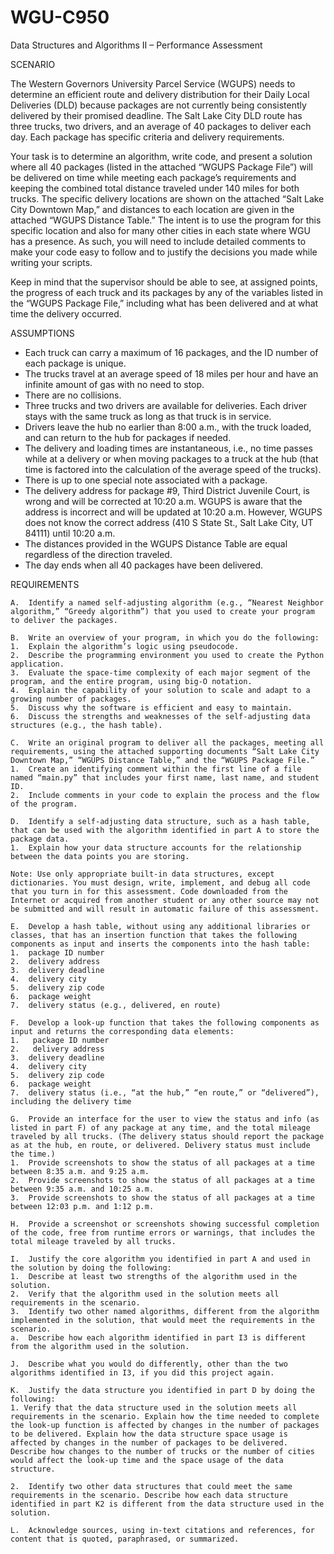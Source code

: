# WGU-C950

Data Structures and Algorithms II – Performance Assessment

SCENARIO

The Western Governors University Parcel Service (WGUPS) needs to determine an efficient route and delivery distribution for their Daily Local Deliveries (DLD) because packages are not currently being consistently delivered by their promised deadline. The Salt Lake City DLD route has three trucks, two drivers, and an average of 40 packages to deliver each day. Each package has specific criteria and delivery requirements.

Your task is to determine an algorithm, write code, and present a solution where all 40 packages (listed in the attached “WGUPS Package File”) will be delivered on time while meeting each package’s requirements and keeping the combined total distance traveled under 140 miles for both trucks. The specific delivery locations are shown on the attached “Salt Lake City Downtown Map,” and distances to each location are given in the attached “WGUPS Distance Table.” The intent is to use the program for this specific location and also for many other cities in each state where WGU has a presence. As such, you will need to include detailed comments to make your code easy to follow and to justify the decisions you made while writing your scripts.

Keep in mind that the supervisor should be able to see, at assigned points, the progress of each truck and its packages by any of the variables listed in the “WGUPS Package File,” including what has been delivered and at what time the delivery occurred.

ASSUMPTIONS
* Each truck can carry a maximum of 16 packages, and the ID number of each package is unique.
* The trucks travel at an average speed of 18 miles per hour and have an infinite amount of gas with no need to stop.
* There are no collisions.
* Three trucks and two drivers are available for deliveries. Each driver stays with the same truck as long as that truck is in service.
* Drivers leave the hub no earlier than 8:00 a.m., with the truck loaded, and can return to the hub for packages if needed. 
* The delivery and loading times are instantaneous, i.e., no time passes while at a delivery or when moving packages to a truck at the hub (that time is factored into the calculation of the average speed of the trucks).
* There is up to one special note associated with a package.
* The delivery address for package #9, Third District Juvenile Court, is wrong and will be corrected at 10:20 a.m. WGUPS is aware that the address is incorrect and will be updated at 10:20 a.m. However, WGUPS does not know the correct address (410 S State St., Salt Lake City, UT 84111) until 10:20 a.m.
* The distances provided in the WGUPS Distance Table are equal regardless of the direction traveled.
* The day ends when all 40 packages have been delivered.

REQUIREMENTS

    A.  Identify a named self-adjusting algorithm (e.g., “Nearest Neighbor algorithm,” “Greedy algorithm”) that you used to create your program to deliver the packages.

    B.  Write an overview of your program, in which you do the following:
    1.  Explain the algorithm’s logic using pseudocode.
    2.  Describe the programming environment you used to create the Python application.
    3.  Evaluate the space-time complexity of each major segment of the program, and the entire program, using big-O notation.
    4.  Explain the capability of your solution to scale and adapt to a growing number of packages.
    5.  Discuss why the software is efficient and easy to maintain.
    6.  Discuss the strengths and weaknesses of the self-adjusting data structures (e.g., the hash table).

    C.  Write an original program to deliver all the packages, meeting all requirements, using the attached supporting documents “Salt Lake City Downtown Map,” “WGUPS Distance Table,” and the “WGUPS Package File.”
    1.  Create an identifying comment within the first line of a file named “main.py” that includes your first name, last name, and student ID.
    2.  Include comments in your code to explain the process and the flow of the program.

    D.  Identify a self-adjusting data structure, such as a hash table, that can be used with the algorithm identified in part A to store the package data.
    1.  Explain how your data structure accounts for the relationship between the data points you are storing.

    Note: Use only appropriate built-in data structures, except dictionaries. You must design, write, implement, and debug all code that you turn in for this assessment. Code downloaded from the Internet or acquired from another student or any other source may not be submitted and will result in automatic failure of this assessment.

    E.  Develop a hash table, without using any additional libraries or classes, that has an insertion function that takes the following components as input and inserts the components into the hash table:
    1.  package ID number
    2.  delivery address
    3.  delivery deadline
    4.  delivery city
    5.  delivery zip code
    6.  package weight
    7.  delivery status (e.g., delivered, en route)

    F.  Develop a look-up function that takes the following components as input and returns the corresponding data elements:
    1.   package ID number
    2.   delivery address
    3.  delivery deadline
    4.  delivery city
    5.  delivery zip code
    6.  package weight
    7.  delivery status (i.e., “at the hub,” “en route,” or “delivered”), including the delivery time

    G.  Provide an interface for the user to view the status and info (as listed in part F) of any package at any time, and the total mileage traveled by all trucks. (The delivery status should report the package as at the hub, en route, or delivered. Delivery status must include the time.)
    1.  Provide screenshots to show the status of all packages at a time between 8:35 a.m. and 9:25 a.m.
    2.  Provide screenshots to show the status of all packages at a time between 9:35 a.m. and 10:25 a.m.
    3.  Provide screenshots to show the status of all packages at a time between 12:03 p.m. and 1:12 p.m.

    H.  Provide a screenshot or screenshots showing successful completion of the code, free from runtime errors or warnings, that includes the total mileage traveled by all trucks.

    I.  Justify the core algorithm you identified in part A and used in the solution by doing the following:
    1.  Describe at least two strengths of the algorithm used in the solution.
    2.  Verify that the algorithm used in the solution meets all requirements in the scenario.
    3.  Identify two other named algorithms, different from the algorithm implemented in the solution, that would meet the requirements in the scenario.
    a.  Describe how each algorithm identified in part I3 is different from the algorithm used in the solution.

    J.  Describe what you would do differently, other than the two algorithms identified in I3, if you did this project again.

    K.  Justify the data structure you identified in part D by doing the following:
    1. Verify that the data structure used in the solution meets all requirements in the scenario. Explain how the time needed to complete the look-up function is affected by changes in the number of packages to be delivered. Explain how the data structure space usage is affected by changes in the number of packages to be delivered. Describe how changes to the number of trucks or the number of cities would affect the look-up time and the space usage of the data structure.

    2.  Identify two other data structures that could meet the same requirements in the scenario. Describe how each data structure identified in part K2 is different from the data structure used in the solution.

    L.  Acknowledge sources, using in-text citations and references, for content that is quoted, paraphrased, or summarized.
